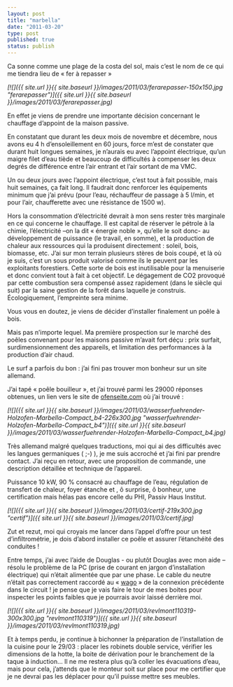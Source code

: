 ```yaml
---
layout: post
title: "marbella"
date: "2011-03-20"
type: post
published: true
status: publish
---
```


Ca sonne comme une plage de la costa del sol, mais c’est le nom de ce qui me tiendra lieu de « fer à repasser »

_[![]({{ site.url }}{{ site.baseurl }}/images/2011/03/ferarepasser-150x150.jpg "ferarepasser")]({{ site.url }}{{ site.baseurl }}/images/2011/03/ferarepasser.jpg)_

En effet je viens de prendre une importante décision concernant le chauffage d’appoint de la maison passive.

En constatant que durant les deux mois de novembre et décembre, nous avons eu 4 h d’ensoleillement en 60 jours, force m’est de constater que durant huit longues semaines, je n’aurais eu avec l’appoint électrique, qu’un maigre filet d’eau tiède et beaucoup de difficultés à compenser les deux degrés de différence entre l’air entrant et l’air sortant de ma VMC.

Un ou deux jours avec l’appoint électrique, c’est tout à fait possible, mais huit semaines, ça fait long. Il faudrait donc renforcer les équipements minimum que j’ai prévu (pour l’eau, réchauffeur de passage à 5 l/min, et pour l’air, chaufferette avec une résistance de 1500 w).

Hors la consommation d’électricité devrait à mon sens rester très marginale en ce qui concerne le chauffage. Il est capital de réserver le pétrole à la chimie, l’électricité –on la dit « énergie noble », qu’elle le soit donc- au développement de puissance (le travail, en somme), et la production de chaleur aux ressources qui la produisent directement : soleil, bois, biomasse, etc. J’ai sur mon terrain plusieurs stères de bois coupé, et là où je suis, c’est un sous produit valorisé comme ils le peuvent par les exploitants forestiers. Cette sorte de bois est inutilisable pour la menuiserie et donc convient tout à fait à cet objectif. Le dégagement de CO2 provoqué par cette combustion sera compensé assez rapidement (dans le siècle qui suit) par la saine gestion de la forêt dans laquelle je construis. Écologiquement, l’empreinte sera minime.

Vous vous en doutez, je viens de décider d’installer finalement un poêle à bois.

Mais pas n’importe lequel. Ma première prospection sur le marché des poêles convenant pour les maisons passive m’avait fort déçu : prix surfait, surdimensionnement des appareils, et limitation des performances à la production d’air chaud.

Le surf a parfois du bon : j’ai fini pas trouver mon bonheur sur un site allemand.

J’ai tapé « poêle bouilleur », et j’ai trouvé parmi les 29000 réponses obtenues, un lien vers le site de [ofenseite.com](http://www.ofenseite.com/Accueil ) où j’ai trouvé :

 _[![]({{ site.url }}{{ site.baseurl }}/images/2011/03/wasserfuehrender-Holzofen-Marbella-Compact_b4-226x300.jpg "wasserfuehrender-Holzofen-Marbella-Compact_b4")]({{ site.url }}{{ site.baseurl }}/images/2011/03/wasserfuehrender-Holzofen-Marbella-Compact_b4.jpg)_ 

Très allemand malgré quelques traductions, moi qui ai des difficultés avec les langues germaniques ( ;-) ), je me suis accroché et j’ai fini par prendre contact. J’ai reçu en retour, avec une proposition de commande, une description détaillée et technique de l’appareil.

Puissance 10 kW, 90 % consacré au chauffage de l’eau, régulation de transfert de chaleur, foyer étanche et , ô surprise, ô bonheur, une certification mais hélas pas encore celle du PHI, Passiv Haus Institut.

 _[![]({{ site.url }}{{ site.baseurl }}/images/2011/03/certif-219x300.jpg "certif")]({{ site.url }}{{ site.baseurl }}/images/2011/03/certif.jpg)_ 

Zut et rezut, moi qui croyais me lancer dans l’appel d’offre pour un test d’infiltrométrie, je dois d’abord installer ce poêle et assurer l’étanchéité des conduites !

Entre temps, j’ai avec l’aide de Douglas - ou plutôt Douglas avec mon aide – résolu le problème de la PC (prise de courant en jargon d’installation électrique) qui n’était alimentée que par une phase. Le cable du neutre n’était pas correctement raccordé au « [wago](http://www.wago.com/cps/rde/xchg/wago/style.xsl/fra-index.html) » de la connexion précédente dans le circuit ! je pense que je vais faire le tour de mes boites pour inspecter les points faibles que je pourrais avoir laissé derrière moi.

 _[![]({{ site.url }}{{ site.baseurl }}/images/2011/03/revlmont110319-300x300.jpg "revlmont110319")]({{ site.url }}{{ site.baseurl }}/images/2011/03/revlmont110319.jpg)_ 

Et à temps perdu, je continue à bichonner la préparation de l’installation de la cuisine pour le 29/03 : placer les robinets double service, vérifier les dimensions de la hotte, la boite de dérivation pour le branchement de la taque à induction… Il ne me restera plus qu’à coller les évacuations d’eau, mais pour cela, j’attends que le monteur soit sur place pour me certifier que je ne devrai pas les déplacer pour qu’il puisse mettre ses meubles.
